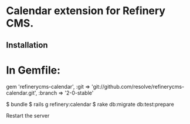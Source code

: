# Calendar extension for Refinery CMS.

## Installation

  # In Gemfile:
  gem 'refinerycms-calendar', :git => 'git://github.com/resolve/refinerycms-calendar.git', :branch => '2-0-stable'

  $ bundle
  $ rails g refinery:calendar
  $ rake db:migrate db:test:prepare

  Restart the server
